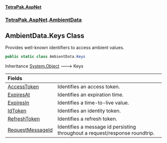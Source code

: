 #### [TetraPak.AspNet](index.md 'index')
### [TetraPak.AspNet](TetraPak_AspNet.md 'TetraPak.AspNet').[AmbientData](TetraPak_AspNet_AmbientData.md 'TetraPak.AspNet.AmbientData')
## AmbientData.Keys Class
Provides well-known identifiers to access ambient values.    
```csharp
public static class AmbientData.Keys
```

Inheritance [System.Object](https://docs.microsoft.com/en-us/dotnet/api/System.Object 'System.Object') &#129106; Keys  

| Fields | |
| :--- | :--- |
| [AccessToken](TetraPak_AspNet_AmbientData_Keys_AccessToken.md 'TetraPak.AspNet.AmbientData.Keys.AccessToken') | Identifies an access token. <br/> |
| [ExpiresAt](TetraPak_AspNet_AmbientData_Keys_ExpiresAt.md 'TetraPak.AspNet.AmbientData.Keys.ExpiresAt') | Identifies an expiration time.<br/> |
| [ExpiresIn](TetraPak_AspNet_AmbientData_Keys_ExpiresIn.md 'TetraPak.AspNet.AmbientData.Keys.ExpiresIn') | Identifies a time-to-live value.<br/> |
| [IdToken](TetraPak_AspNet_AmbientData_Keys_IdToken.md 'TetraPak.AspNet.AmbientData.Keys.IdToken') | Identifies an identity token. <br/> |
| [RefreshToken](TetraPak_AspNet_AmbientData_Keys_RefreshToken.md 'TetraPak.AspNet.AmbientData.Keys.RefreshToken') | Identifies a refresh token.<br/> |
| [RequestMessageId](TetraPak_AspNet_AmbientData_Keys_RequestMessageId.md 'TetraPak.AspNet.AmbientData.Keys.RequestMessageId') | Identifies a message id persisting throughout a request/response roundtrip. <br/> |
